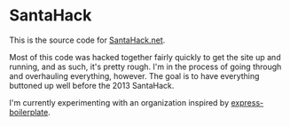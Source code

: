 # SantaHack

This is the source code for [SantaHack.net](http://www.santahack.net/).

Most of this code was hacked together fairly quickly to get the site up and running, and as such, it's pretty rough.
I'm in the process of going through and overhauling everything, however. The goal is to have everything buttoned up
well before the 2013 SantaHack.

I'm currently experimenting with an organization inspired by
[express-boilerplate](https://github.com/PuerkitoBio/express-boilerplate).